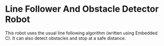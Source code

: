 # Line Follower And Obstacle Detector Robot
This robot uses the usual line following algorithm (written using Embedded C). It can also detect obstacles and stop at a safe distance.
